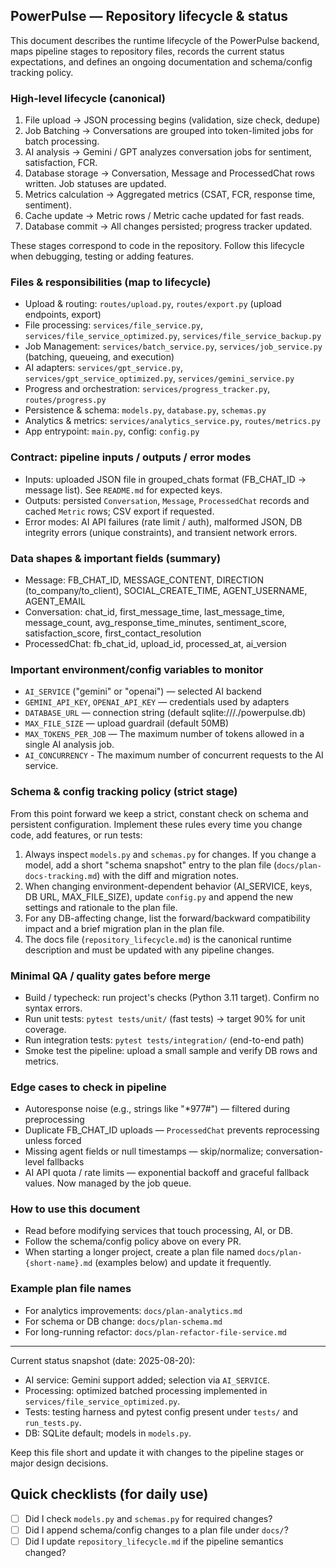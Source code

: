 ## PowerPulse — Repository lifecycle & status

This document describes the runtime lifecycle of the PowerPulse backend, maps pipeline stages to repository files, records the current status expectations, and defines an ongoing documentation and schema/config tracking policy.

### High-level lifecycle (canonical)
1. File upload → JSON processing begins (validation, size check, dedupe)
2. Job Batching → Conversations are grouped into token-limited jobs for batch processing.
3. AI analysis → Gemini / GPT analyzes conversation jobs for sentiment, satisfaction, FCR.
4. Database storage → Conversation, Message and ProcessedChat rows written. Job statuses are updated.
5. Metrics calculation → Aggregated metrics (CSAT, FCR, response time, sentiment).
6. Cache update → Metric rows / Metric cache updated for fast reads.
7. Database commit → All changes persisted; progress tracker updated.

These stages correspond to code in the repository. Follow this lifecycle when debugging, testing or adding features.

### Files & responsibilities (map to lifecycle)
- Upload & routing: `routes/upload.py`, `routes/export.py` (upload endpoints, export)
- File processing: `services/file_service.py`, `services/file_service_optimized.py`, `services/file_service_backup.py`
- Job Management: `services/batch_service.py`, `services/job_service.py` (batching, queueing, and execution)
- AI adapters: `services/gpt_service.py`, `services/gpt_service_optimized.py`, `services/gemini_service.py`
- Progress and orchestration: `services/progress_tracker.py`, `routes/progress.py`
- Persistence & schema: `models.py`, `database.py`, `schemas.py`
- Analytics & metrics: `services/analytics_service.py`, `routes/metrics.py`
- App entrypoint: `main.py`, config: `config.py`

### Contract: pipeline inputs / outputs / error modes
- Inputs: uploaded JSON file in grouped_chats format (FB_CHAT_ID -> message list). See `README.md` for expected keys.
- Outputs: persisted `Conversation`, `Message`, `ProcessedChat` records and cached `Metric` rows; CSV export if requested.
- Error modes: AI API failures (rate limit / auth), malformed JSON, DB integrity errors (unique constraints), and transient network errors.

### Data shapes & important fields (summary)
- Message: FB_CHAT_ID, MESSAGE_CONTENT, DIRECTION (to_company/to_client), SOCIAL_CREATE_TIME, AGENT_USERNAME, AGENT_EMAIL
- Conversation: chat_id, first_message_time, last_message_time, message_count, avg_response_time_minutes, sentiment_score, satisfaction_score, first_contact_resolution
- ProcessedChat: fb_chat_id, upload_id, processed_at, ai_version

### Important environment/config variables to monitor
- `AI_SERVICE` ("gemini" or "openai") — selected AI backend
- `GEMINI_API_KEY`, `OPENAI_API_KEY` — credentials used by adapters
- `DATABASE_URL` — connection string (default sqlite:///./powerpulse.db)
- `MAX_FILE_SIZE` — upload guardrail (default 50MB)
- `MAX_TOKENS_PER_JOB` — The maximum number of tokens allowed in a single AI analysis job.
- `AI_CONCURRENCY` - The maximum number of concurrent requests to the AI service.

### Schema & config tracking policy (strict stage)
From this point forward we keep a strict, constant check on schema and persistent configuration. Implement these rules every time you change code, add features, or run tests:

1. Always inspect `models.py` and `schemas.py` for changes. If you change a model, add a short "schema snapshot" entry to the plan file (`docs/plan-docs-tracking.md`) with the diff and migration notes.
2. When changing environment-dependent behavior (AI_SERVICE, keys, DB URL, MAX_FILE_SIZE), update `config.py` and append the new settings and rationale to the plan file.
3. For any DB-affecting change, list the forward/backward compatibility impact and a brief migration plan in the plan file.
4. The docs file (`repository_lifecycle.md`) is the canonical runtime description and must be updated with any pipeline changes.

### Minimal QA / quality gates before merge
- Build / typecheck: run project's checks (Python 3.11 target). Confirm no syntax errors.
- Run unit tests: `pytest tests/unit/` (fast tests) → target 90% for unit coverage.
- Run integration tests: `pytest tests/integration/` (end-to-end path)
- Smoke test the pipeline: upload a small sample and verify DB rows and metrics.

### Edge cases to check in pipeline
- Autoresponse noise (e.g., strings like "*977#") — filtered during preprocessing
- Duplicate FB_CHAT_ID uploads — `ProcessedChat` prevents reprocessing unless forced
- Missing agent fields or null timestamps — skip/normalize; conversation-level fallbacks
- AI API quota / rate limits — exponential backoff and graceful fallback values. Now managed by the job queue.

### How to use this document
- Read before modifying services that touch processing, AI, or DB.
- Follow the schema/config policy above on every PR.
- When starting a longer project, create a plan file named `docs/plan-{short-name}.md` (examples below) and update it frequently.

### Example plan file names
- For analytics improvements: `docs/plan-analytics.md`
- For schema or DB change: `docs/plan-schema.md`
- For long-running refactor: `docs/plan-refactor-file-service.md`

---

Current status snapshot (date: 2025-08-20):
- AI service: Gemini support added; selection via `AI_SERVICE`.
- Processing: optimized batched processing implemented in `services/file_service_optimized.py`.
- Tests: testing harness and pytest config present under `tests/` and `run_tests.py`.
- DB: SQLite default; models in `models.py`.

Keep this file short and update it with changes to the pipeline stages or major design decisions.

## Quick checklists (for daily use)
- [ ] Did I check `models.py` and `schemas.py` for required changes?
- [ ] Did I append schema/config changes to a plan file under `docs/`?
- [ ] Did I update `repository_lifecycle.md` if the pipeline semantics changed?
